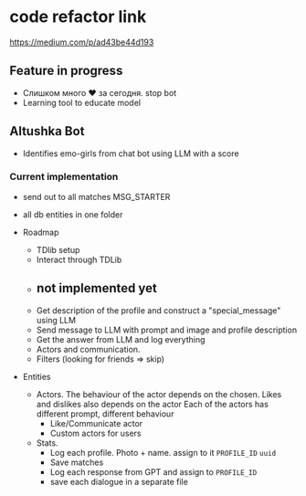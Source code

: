 # code refactor link
https://medium.com/p/ad43be44d193
## Feature in progress

- Слишком много ❤️ за сегодня. stop bot
- Learning tool to educate model

## Altushka Bot

- Identifies emo-girls from chat bot using LLM with a score

### Current implementation

- send out to all matches MSG_STARTER
- all db entities in one folder

- Roadmap
    - TDlib setup
    - Interact through TDLib
    - ## not implemented yet
    - Get description of the profile and construct a "special_message" using LLM
    - Send message to LLM with prompt and image and profile description
    - Get the answer from LLM and log everything
    - Actors and communication.
    - Filters (looking for friends => skip)
- Entities
    - Actors. The behaviour of the actor depends on the chosen.
      Likes and dislikes also depends on the actor
      Each of the actors has different prompt, different behaviour
        - Like/Communicate actor
        - Custom actors for users
    - Stats.
        - Log each profile. Photo + name. assign to it `PROFILE_ID`  `uuid`
        - Save matches
        - Log each response from GPT and assign to `PROFILE_ID`
        - save each dialogue in a separate file

